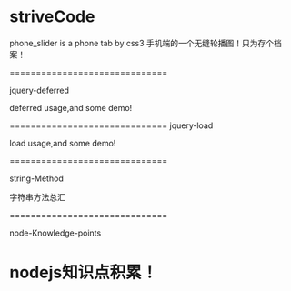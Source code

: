 striveCode
==========


phone_slider is a phone tab by css3
手机端的一个无缝轮播图！只为存个档案！

==============================

jquery-deferred

deferred usage,and some demo!

==============================
jquery-load

load usage,and some demo!

==============================

string-Method

字符串方法总汇


==============================

node-Knowledge-points

nodejs知识点积累！
==============================

